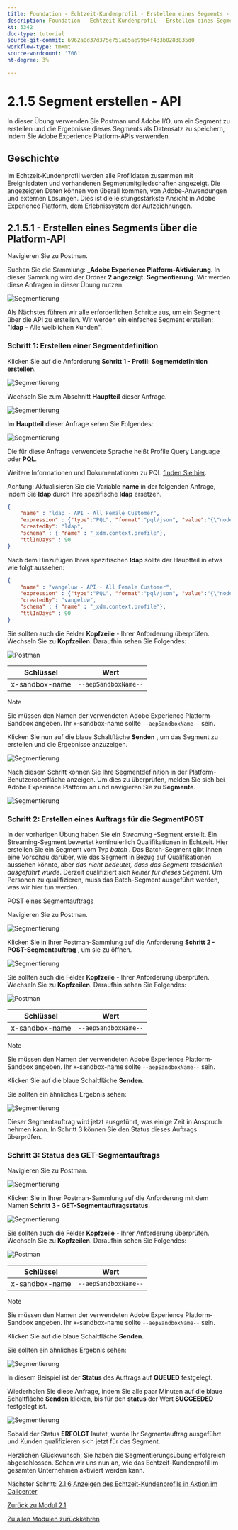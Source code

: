 ```yaml
---
title: Foundation - Echtzeit-Kundenprofil - Erstellen eines Segments - API
description: Foundation - Echtzeit-Kundenprofil - Erstellen eines Segments - API
kt: 5342
doc-type: tutorial
source-git-commit: 6962a0d37d375e751a05ae99b4f433b0283835d0
workflow-type: tm+mt
source-wordcount: '706'
ht-degree: 3%

---
```


# 2.1.5 Segment erstellen - API

In dieser Übung verwenden Sie Postman und Adobe I/O, um ein Segment zu erstellen und die Ergebnisse dieses Segments als Datensatz zu speichern, indem Sie Adobe Experience Platform-APIs verwenden.

## Geschichte

Im Echtzeit-Kundenprofil werden alle Profildaten zusammen mit Ereignisdaten und vorhandenen Segmentmitgliedschaften angezeigt. Die angezeigten Daten können von überall kommen, von Adobe-Anwendungen und externen Lösungen. Dies ist die leistungsstärkste Ansicht in Adobe Experience Platform, dem Erlebnissystem der Aufzeichnungen.

## 2.1.5.1 - Erstellen eines Segments über die Platform-API

Navigieren Sie zu Postman.

Suchen Sie die Sammlung: **_Adobe Experience Platform-Aktivierung**. In dieser Sammlung wird der Ordner **2 angezeigt. Segmentierung**. Wir werden diese Anfragen in dieser Übung nutzen.

![Segmentierung](./images/pmdtl.png)

Als Nächstes führen wir alle erforderlichen Schritte aus, um ein Segment über die API zu erstellen. Wir werden ein einfaches Segment erstellen: &quot;**ldap** - Alle weiblichen Kunden&quot;.

### Schritt 1: Erstellen einer Segmentdefinition

Klicken Sie auf die Anforderung **Schritt 1 - Profil: Segmentdefinition erstellen**.

![Segmentierung](./images/s1_call.png)

Wechseln Sie zum Abschnitt **Hauptteil** dieser Anfrage.

![Segmentierung](./images/s1_body.png)

Im **Hauptteil** dieser Anfrage sehen Sie Folgendes:

![Segmentierung](./images/s1_bodydtl.png)

Die für diese Anfrage verwendete Sprache heißt Profile Query Language oder **PQL**.

Weitere Informationen und Dokumentationen zu PQL [finden Sie hier](https://experienceleague.adobe.com/docs/experience-platform/segmentation/pql/overview.html?lang=de).


Achtung: Aktualisieren Sie die Variable **name** in der folgenden Anfrage, indem Sie **ldap** durch Ihre spezifische **ldap** ersetzen.

```json
{
    "name" : "ldap - API - All Female Customer",
    "expression" : {"type":"PQL", "format":"pql/json", "value":"{\"nodeType\":\"fnApply\",\"fnName\":\"in\",\"params\":[{\"nodeType\":\"fieldLookup\",\"fieldName\":\"gender\",\"object\":{\"nodeType\":\"fieldLookup\",\"fieldName\":\"person\",\"object\":{\"nodeType\":\"literal\",\"literalType\":\"XDMObject\",\"value\":\"profile\"}}},{\"literalType\":\"List\",\"nodeType\":\"literal\",\"value\":[\"female\"]}]}"},
    "createdBy": "ldap",
    "schema" : { "name" : "_xdm.context.profile"},
    "ttlInDays" : 90
}
```

Nach dem Hinzufügen Ihres spezifischen **ldap** sollte der Hauptteil in etwa wie folgt aussehen:

```json
{
    "name" : "vangeluw - API - All Female Customer",
    "expression" : {"type":"PQL", "format":"pql/json", "value":"{\"nodeType\":\"fnApply\",\"fnName\":\"in\",\"params\":[{\"nodeType\":\"fieldLookup\",\"fieldName\":\"gender\",\"object\":{\"nodeType\":\"fieldLookup\",\"fieldName\":\"person\",\"object\":{\"nodeType\":\"literal\",\"literalType\":\"XDMObject\",\"value\":\"profile\"}}},{\"literalType\":\"List\",\"nodeType\":\"literal\",\"value\":[\"female\"]}]}"},
    "createdBy": "vangeluw",
    "schema" : { "name" : "_xdm.context.profile"},
    "ttlInDays" : 90
}
```

Sie sollten auch die Felder **Kopfzeile** - Ihrer Anforderung überprüfen. Wechseln Sie zu **Kopfzeilen**. Daraufhin sehen Sie Folgendes:

![Postman](./images/s1_h.png)

| Schlüssel | Wert |
| -------------- | ------------------ |
| x-sandbox-name | `--aepSandboxName--` |

>[!NOTE]
>
>Sie müssen den Namen der verwendeten Adobe Experience Platform-Sandbox angeben. Ihr x-sandbox-name sollte `--aepSandboxName--` sein.

Klicken Sie nun auf die blaue Schaltfläche **Senden** , um das Segment zu erstellen und die Ergebnisse anzuzeigen.

![Segmentierung](./images/s1_bodydtl_results.png)

Nach diesem Schritt können Sie Ihre Segmentdefinition in der Platform-Benutzeroberfläche anzeigen. Um dies zu überprüfen, melden Sie sich bei Adobe Experience Platform an und navigieren Sie zu **Segmente**.

![Segmentierung](./images/s1_segmentdef.png)

### Schritt 2: Erstellen eines Auftrags für die SegmentPOST

In der vorherigen Übung haben Sie ein _Streaming_ -Segment erstellt. Ein Streaming-Segment bewertet kontinuierlich Qualifikationen in Echtzeit. Hier erstellen Sie ein Segment vom Typ _batch_ . Das Batch-Segment gibt Ihnen eine Vorschau darüber, wie das Segment in Bezug auf Qualifikationen aussehen könnte, aber _das nicht bedeutet, dass das Segment tatsächlich ausgeführt wurde_. Derzeit qualifiziert sich _keiner für dieses Segment_. Um Personen zu qualifizieren, muss das Batch-Segment ausgeführt werden, was wir hier tun werden.

POST eines Segmentauftrags

Navigieren Sie zu Postman.

![Segmentierung](./images/pmdtl.png)

Klicken Sie in Ihrer Postman-Sammlung auf die Anforderung **Schritt 2 - POST-Segmentauftrag** , um sie zu öffnen.

![Segmentierung](./images/s2_call.png)

Sie sollten auch die Felder **Kopfzeile** - Ihrer Anforderung überprüfen. Wechseln Sie zu **Kopfzeilen**. Daraufhin sehen Sie Folgendes:

![Postman](./images/s2headers.png)

| Schlüssel | Wert |
| -------------- | ------------------ |
| x-sandbox-name | `--aepSandboxName--` |

>[!NOTE]
>
>Sie müssen den Namen der verwendeten Adobe Experience Platform-Sandbox angeben. Ihr x-sandbox-name sollte `--aepSandboxName--` sein.

Klicken Sie auf die blaue Schaltfläche **Senden**.

Sie sollten ein ähnliches Ergebnis sehen:

![Segmentierung](./images/s2_call_response.png)

Dieser Segmentauftrag wird jetzt ausgeführt, was einige Zeit in Anspruch nehmen kann. In Schritt 3 können Sie den Status dieses Auftrags überprüfen.


### Schritt 3: Status des GET-Segmentauftrags

Navigieren Sie zu Postman.

![Segmentierung](./images/pmdtl.png)

Klicken Sie in Ihrer Postman-Sammlung auf die Anforderung mit dem Namen **Schritt 3 - GET-Segmentauftragsstatus**.

![Segmentierung](./images/s3_call.png)

Sie sollten auch die Felder **Kopfzeile** - Ihrer Anforderung überprüfen. Wechseln Sie zu **Kopfzeilen**. Daraufhin sehen Sie Folgendes:

![Postman](./images/s3headers.png)

| Schlüssel | Wert |
| -------------- | ------------------ |
| x-sandbox-name | `--aepSandboxName--` |

>[!NOTE]
>
>Sie müssen den Namen der verwendeten Adobe Experience Platform-Sandbox angeben. Ihr x-sandbox-name sollte `--aepSandboxName--` sein.

Klicken Sie auf die blaue Schaltfläche **Senden**.

Sie sollten ein ähnliches Ergebnis sehen:

![Segmentierung](./images/s3_status.png)

In diesem Beispiel ist der **Status** des Auftrags auf **QUEUED** festgelegt.

Wiederholen Sie diese Anfrage, indem Sie alle paar Minuten auf die blaue Schaltfläche **Senden** klicken, bis für den **status** der Wert **SUCCEEDED** festgelegt ist.

![Segmentierung](./images/s3_status_succeeded.png)

Sobald der Status **ERFOLGT** lautet, wurde Ihr Segmentauftrag ausgeführt und Kunden qualifizieren sich jetzt für das Segment.

Herzlichen Glückwunsch, Sie haben die Segmentierungsübung erfolgreich abgeschlossen. Sehen wir uns nun an, wie das Echtzeit-Kundenprofil im gesamten Unternehmen aktiviert werden kann.

Nächster Schritt: [2.1.6 Anzeigen des Echtzeit-Kundenprofils in Aktion im Callcenter](./ex6.md)

[Zurück zu Modul 2.1](./real-time-customer-profile.md)

[Zu allen Modulen zurückkehren](../../../overview.md)
